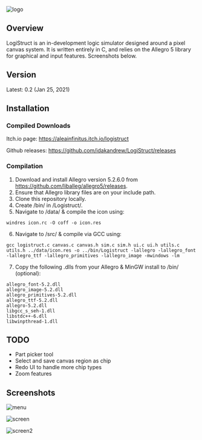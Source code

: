 ![logo](https://github.com/idakandrew/logistruct/blob/main/data/logo.png?raw=true)

## Overview
LogiStruct is an in-development logic simulator designed around a pixel canvas system. It is written entirely in C, and relies on the Allegro 5 library for graphical and input features. Screenshots below.
## Version
Latest: 0.2 (Jan 25, 2021)
## Installation
### Compiled Downloads
Itch.io page: https://aleainfinitus.itch.io/logistruct

Github releases: https://github.com/idakandrew/LogiStruct/releases

### Compilation
1. Download and install Allegro version 5.2.6.0 from https://github.com/liballeg/allegro5/releases. 
2. Ensure that Allegro library files are on your include path. 
3. Clone this repository locally. 
4. Create /bin/ in /Logistruct/.
5. Navigate to /data/ & compile the icon using:
```
windres icon.rc -O coff -o icon.res
```
6. Navigate to /src/ & compile via GCC using: 
```
gcc logistruct.c canvas.c canvas.h sim.c sim.h ui.c ui.h utils.c utils.h ../data/icon.res -o ../bin/Logistruct -lallegro -lallegro_font -lallegro_ttf -lallegro_primitives -lallegro_image -mwindows -lm
```
7. Copy the following .dlls from your Allegro & MinGW install to /bin/ (optional):
```
allegro_font-5.2.dll
allegro_image-5.2.dll
allegro_primitives-5.2.dll
allegro_ttf-5.2.dll
allegro-5.2.dll
libgcc_s_seh-1.dll
libstdc++-6.dll
libwinpthread-1.dll
```
## TODO
- Part picker tool
- Select and save canvas region as chip
- Redo UI to handle more chip types
- Zoom features
## Screenshots
![menu](https://github.com/idakandrew/logistruct/blob/main/media/menuscreen.png?raw=true)

![screen](https://github.com/idakandrew/logistruct/blob/main/media/screenshot.png?raw=true)

![screen2](https://github.com/idakandrew/logistruct/blob/main/media/screenshot2.png?raw=true)
